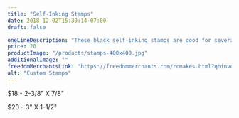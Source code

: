 ```yaml
---
title: "Self-Inking Stamps"
date: 2018-12-02T15:30:14-07:00
draft: false

oneLineDescription: "These black self-inking stamps are good for several thousand impressions before re-inking."
price: 20
productImage: "/products/stamps-400x400.jpg"
additionalImage: ""
freedomMerchantsLink: "https://freedommerchants.com/rcmakes.html?qbinvoice=true&invoicenum=------&amt=20&desc=Self%20Inking%20Stamp"
alt: "Custom Stamps"
---
```


$18 - 2-3/8" X 7/8"

$20 - 3" X 1-1/2"